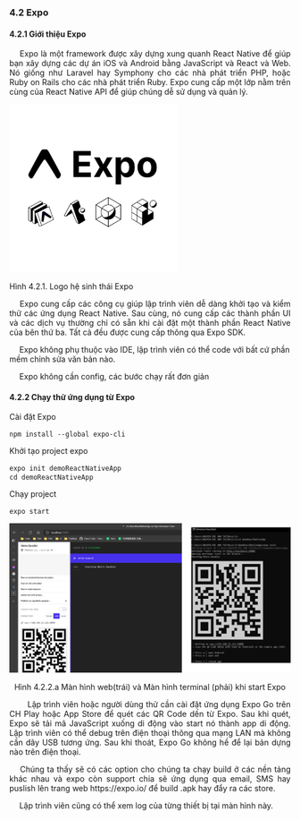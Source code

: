 ### **4.2 Expo**

#### 4.2.1 Giới thiệu Expo

<p style='text-align: justify;'>
&emsp;
Expo là một framework được xây dựng xung quanh React Native để giúp bạn xây dựng các dự án iOS và Android bằng JavaScript và React và Web.
Nó giống như Laravel hay Symphony cho các nhà phát triển PHP, hoặc Ruby on Rails cho các nhà phát triển Ruby. 
Expo cung cấp một lớp nằm trên cùng của React Native API để giúp chúng dễ sử dụng và quản lý.

</p

<center>
  <img width="300" src="https://github.com/datai999/thesis-document/blob/main/report/src/chapter_4_expo/img/expo.png?raw=true">
  <p>Hình 4.2.1. Logo hệ sinh thái Expo</p>
</center>

<p style='text-align: justify;'>
&emsp;
Expo cung cấp các công cụ giúp lập trình viên dễ dàng khởi tạo và kiểm thử các ứng dụng React Native. 
Sau cùng, nó cung cấp các thành phần UI và các dịch vụ thường chỉ có sẵn khi cài đặt một thành phần React Native của bên thứ ba. 
Tất cả đều được cung cấp thông qua Expo SDK.
</p

<p style='text-align: justify;'>
&emsp;
Expo không phụ thuộc vào IDE, lập trình viên có thể code với bất cứ phần mềm chỉnh sửa văn bản nào.
</p

<p style='text-align: justify;'>
&emsp;
Expo không cần config, các bước chạy rất đơn giản
</p

<div style="page-break-after: always;"></div>

#### 4.2.2 Chạy thử ứng dụng từ Expo

Cài đặt Expo

```
npm install --global expo-cli
```

Khởi tạo project expo

```
expo init demoReactNativeApp
cd demoReactNativeApp
```

Chạy project

```
expo start
```

<center>
  <img src="https://github.com/datai999/thesis-document/blob/main/report/src/chapter_4_expo/img/start.png?raw=true">
  <p>Hình 4.2.2.a Màn hình web(trái) và Màn hình terminal (phải) khi start Expo</p>
</center>

<p style='text-align: justify;'>
&emsp;
&emsp;Lập trình viên hoặc người dùng thử cần cài đặt ứng dụng Expo Go trên CH Play hoặc App Store để quét các QR Code dến từ Expo.
Sau khi quét, Expo sẽ tải mã JavaScript xuống di động vào start nó thành app di động.
Lập trình viên có thể debug trên điện thoại thông qua mạng LAN mà không cần dây USB tương ứng.
Sau khi thoát, Expo Go không hề để lại bản dựng nào trên điện thoại.
</p>

<p style='text-align: justify;'>
&emsp;
Chúng ta thấy sẽ có các option cho chúng ta chạy build ở các nền tảng khác nhau và expo còn support chia sẽ ứng dụng qua email, SMS 
hay puslish lên trang web https://expo.io/ để build .apk hay đẩy ra các store.
</p>

<p style='text-align: justify;'>
&emsp;
Lập trình viên cũng có thể xem log của từng thiết bị tại màn hình này.
</p>

<div style="page-break-after: always;"></div>
